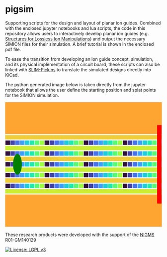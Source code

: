 # pigsim
Supporting scripts for the design and layout of planar ion guides. Combined with the enclosed jupyter notebooks and lua scripts, the code in this repository allows users to interactively develop planar ion guides (e.g. [Structures for Lossless Ion Manipulations](https://en.wikipedia.org/wiki/Structures_for_lossless_ion_manipulations)) and output the necessary SIMION files for their simulation. 
A brief tutorial is shown in the enclosed pdf file. 

To ease the transition from developing an ion guide concept, simulation, and its physical implementation of a circuit board, these scripts can also be linked with [SLIM-Pickins](https://github.com/bhclowers/SLIM-Pickins) to translate the simulated designs directly into KiCad. 

The python generated image below is taken directly from the jupyter notebook that allows the user define the starting position and splat points for the SIMION simulation.

<center><img src="TetraLayout.png" width=1600 height=400 /></center>

These research products were developed with the support of the [NIGMS](https://www.nigms.nih.gov/) R01-GM140129

[![License: LGPL v3](https://img.shields.io/badge/License-LGPL_v3-blue.svg)](https://www.gnu.org/licenses/lgpl-3.0)
